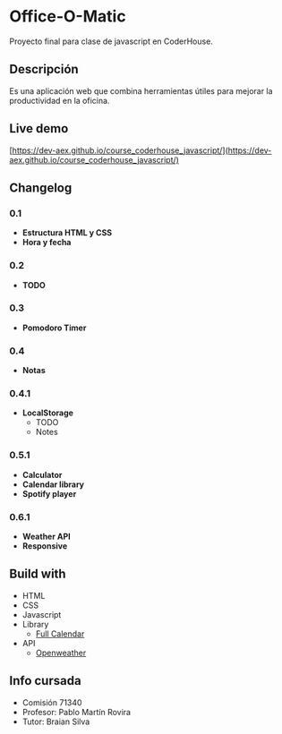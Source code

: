 # Office-O-Matic
Proyecto final para clase de javascript en CoderHouse.

## Descripción
Es una aplicación web que combina herramientas útiles para mejorar la productividad en la oficina.

## Live demo
[https://dev-aex.github.io/course_coderhouse_javascript/](https://dev-aex.github.io/course_coderhouse_javascript/)


## Changelog
### 0.1
- **Estructura HTML y CSS**
- **Hora y fecha**

### 0.2
- **TODO**

### 0.3
- **Pomodoro Timer**

### 0.4
- **Notas**

### 0.4.1
- **LocalStorage**
  - TODO
  - Notes

### 0.5.1
- **Calculator**
- **Calendar library**
- **Spotify player**

### 0.6.1
- **Weather API**
- **Responsive**

## Build with
- HTML
- CSS
- Javascript
- Library
  - [Full Calendar](https://fullcalendar.io/)
- API
  - [Openweather](https://openweathermap.org/)

## Info cursada
- Comisión 71340
- Profesor: Pablo Martín Rovira
- Tutor: Braian Silva
